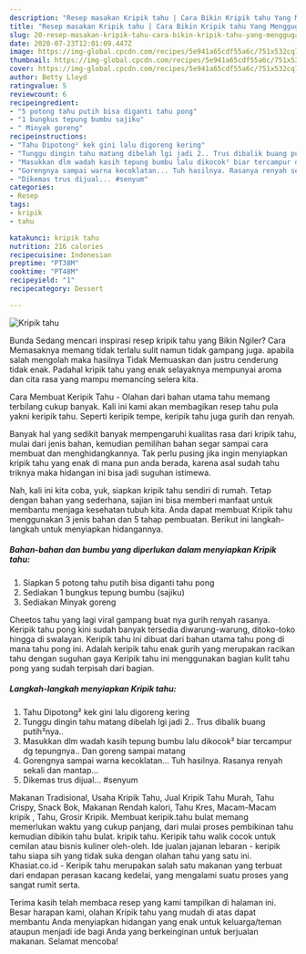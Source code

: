 ```yaml
---
description: "Resep masakan Kripik tahu | Cara Bikin Kripik tahu Yang Menggugah Selera"
title: "Resep masakan Kripik tahu | Cara Bikin Kripik tahu Yang Menggugah Selera"
slug: 20-resep-masakan-kripik-tahu-cara-bikin-kripik-tahu-yang-menggugah-selera
date: 2020-07-23T12:01:09.447Z
image: https://img-global.cpcdn.com/recipes/5e941a65cdf55a6c/751x532cq70/kripik-tahu-foto-resep-utama.jpg
thumbnail: https://img-global.cpcdn.com/recipes/5e941a65cdf55a6c/751x532cq70/kripik-tahu-foto-resep-utama.jpg
cover: https://img-global.cpcdn.com/recipes/5e941a65cdf55a6c/751x532cq70/kripik-tahu-foto-resep-utama.jpg
author: Betty Lloyd
ratingvalue: 5
reviewcount: 6
recipeingredient:
- "5 potong tahu putih bisa diganti tahu pong"
- "1 bungkus tepung bumbu sajiku"
- " Minyak goreng"
recipeinstructions:
- "Tahu Dipotong² kek gini lalu digoreng kering"
- "Tunggu dingin tahu matang dibelah lgi jadi 2.. Trus dibalik buang putih²nya.."
- "Masukkan dlm wadah kasih tepung bumbu lalu dikocok² biar tercampur dg tepungnya.. Dan goreng sampai matang"
- "Gorengnya sampai warna kecoklatan... Tuh hasilnya. Rasanya renyah sekali dan mantap..."
- "Dikemas trus dijual... #senyum"
categories:
- Resep
tags:
- kripik
- tahu

katakunci: kripik tahu 
nutrition: 216 calories
recipecuisine: Indonesian
preptime: "PT38M"
cooktime: "PT48M"
recipeyield: "1"
recipecategory: Dessert

---
```



![Kripik tahu](https://img-global.cpcdn.com/recipes/5e941a65cdf55a6c/751x532cq70/kripik-tahu-foto-resep-utama.jpg)

Bunda Sedang mencari inspirasi resep kripik tahu yang Bikin Ngiler? Cara Memasaknya memang tidak terlalu sulit namun tidak gampang juga. apabila salah mengolah maka hasilnya Tidak Memuaskan dan justru cenderung tidak enak. Padahal kripik tahu yang enak selayaknya mempunyai aroma dan cita rasa yang mampu memancing selera kita.

Cara Membuat Keripik Tahu - Olahan dari bahan utama tahu memang terbilang cukup banyak. Kali ini kami akan membagikan resep tahu pula yakni keripik tahu. Seperti keripik tempe, keripik tahu juga gurih dan renyah.

Banyak hal yang sedikit banyak mempengaruhi kualitas rasa dari kripik tahu, mulai dari jenis bahan, kemudian pemilihan bahan segar sampai cara membuat dan menghidangkannya. Tak perlu pusing jika ingin menyiapkan kripik tahu yang enak di mana pun anda berada, karena asal sudah tahu triknya maka hidangan ini bisa jadi suguhan istimewa.


Nah, kali ini kita coba, yuk, siapkan kripik tahu sendiri di rumah. Tetap dengan bahan yang sederhana, sajian ini bisa memberi manfaat untuk membantu menjaga kesehatan tubuh kita. Anda dapat membuat Kripik tahu menggunakan 3 jenis bahan dan 5 tahap pembuatan. Berikut ini langkah-langkah untuk menyiapkan hidangannya.

<!--inarticleads1-->

##### Bahan-bahan dan bumbu yang diperlukan dalam menyiapkan Kripik tahu:

1. Siapkan 5 potong tahu putih bisa diganti tahu pong
1. Sediakan 1 bungkus tepung bumbu (sajiku)
1. Sediakan  Minyak goreng


Cheetos tahu yang lagi viral gampang buat nya gurih renyah rasanya. Keripik tahu pong kini sudah banyak tersedia diwarung-warung, ditoko-toko hingga di swalayan. Keripik tahu ini dibuat dari bahan utama tahu pong di mana tahu pong ini. Adalah keripik tahu enak gurih yang merupakan racikan tahu dengan suguhan gaya Keripik tahu ini menggunakan bagian kulit tahu pong yang sudah terpisah dari bagian. 

<!--inarticleads2-->

##### Langkah-langkah menyiapkan Kripik tahu:

1. Tahu Dipotong² kek gini lalu digoreng kering
1. Tunggu dingin tahu matang dibelah lgi jadi 2.. Trus dibalik buang putih²nya..
1. Masukkan dlm wadah kasih tepung bumbu lalu dikocok² biar tercampur dg tepungnya.. Dan goreng sampai matang
1. Gorengnya sampai warna kecoklatan... Tuh hasilnya. Rasanya renyah sekali dan mantap...
1. Dikemas trus dijual... #senyum


Makanan Tradisional, Usaha Kripik Tahu, Jual Kripik Tahu Murah, Tahu Crispy, Snack Bok, Makanan Rendah kalori, Tahu Kres, Macam-Macam kripik , Tahu, Grosir Kripik. Membuat keripik.tahu bulat memang memerlukan waktu yang cukup panjang, dari mulai proses pembikinan tahu kemudian dibikin tahu bulat. kripik tahu. Keripik tahu walik cocok untuk cemilan atau bisnis kuliner oleh-oleh. Ide jualan jajanan lebaran - keripik tahu siapa sih yang tidak suka dengan olahan tahu yang satu ini. Khasiat.co.id - Keripik tahu merupakan salah satu makanan yang terbuat dari endapan perasan kacang kedelai, yang mengalami suatu proses yang sangat rumit serta. 

Terima kasih telah membaca resep yang kami tampilkan di halaman ini. Besar harapan kami, olahan Kripik tahu yang mudah di atas dapat membantu Anda menyiapkan hidangan yang enak untuk keluarga/teman ataupun menjadi ide bagi Anda yang berkeinginan untuk berjualan makanan. Selamat mencoba!
